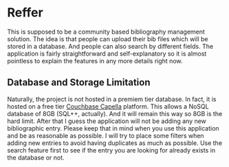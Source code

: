 # Reffer

This is supposed to be a community based bibliography management solution. The idea is that people can upload their bib files which will be stored in a database. And people can also search by different fields. The application is fairly straightforward and self-explanatory so it is almost pointless to explain the features in any more details right now.

## Database and Storage Limitation

Naturally, the project is not hosted in a premiem tier database. In fact, it is hosted on a free tier [Couchbase Capella](https://www.couchbase.com/products/capella/) platform. This allows a NoSQL database of 8GB (SQL++, actually). And it will remain this way so 8GB is the hard limit. After that I guess the application will not be adding any new bibliographic entry. Please keep that in mind when you use this application and be as reasonable as possible. I will try to place some filters when adding new entries to avoid having duplicates as much as possible. Use the search feature first to see if the entry you are looking for already exists in the database or not.
